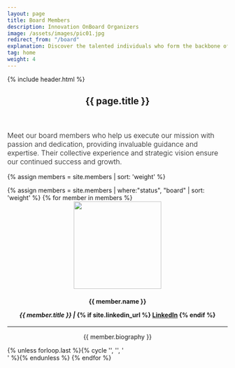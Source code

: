 ```yaml
---
layout: page
title: Board Members
description: Innovation OnBoard Organizers
image: /assets/images/pic01.jpg
redirect_from: "/board"
explanation: Discover the talented individuals who form the backbone of our project, working together with passion and dedication to make it a reality.
tag: home
weight: 4
---
```


{% include header.html %}
    <section id="banner" class="banner-sponsor">
        <div class="inner">
            <header class="major"><h1>{{ page.title }}</h1>
            </header>
            <div class="content"> <p style="text-transform: none !important; font-weight: 300; font-size: 1rem;">Meet our board members who help us execute our mission with passion and dedication, providing invaluable guidance and expertise. Their collective experience and strategic vision ensure our continued success and growth.</p>	
            </div>
        </div>
    </section>
{% assign members = site.members | sort: 'weight' %}

<!-- ## Board of Advisors -->
<div class="row">
{% assign members = site.members | where:"status", "board" | sort: 'weight' %}
{% for member in members %}
	<div class="4u 12u$(small)" style="text-align:center;"><div class="box">
	<img src="{{ member.img | prepend: site.baseurl | prepend: site.url }}" class="img-team" style="width: 200px; height: 200px;">
	<h4>{{ member.name }}
	<p><i>{{ member.title }} | </i>
	{% if site.linkedin_url %}
	<a href="{{ member.linkedin }}" class="icon fa-linkedin" target="_blank"><span class="label">LinkedIn</span></a>
	{% endif %}
	</p>
	</h4>
	<hr>
	<p>{{ member.biography }}</p>
	</div></div> {% unless forloop.last %}{% cycle '', '', '</div><div class="row">' %}{% endunless %}
{% endfor %}
</div>
